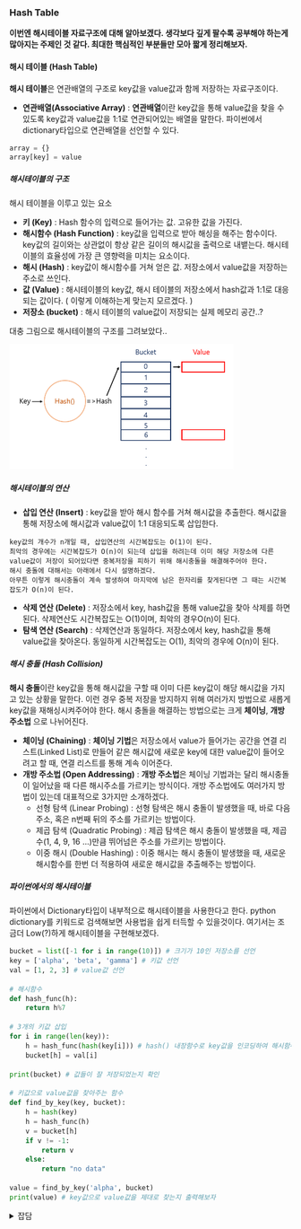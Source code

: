 ### Hash Table

**이번엔 해시테이블 자료구조에 대해 알아보겠다. 생각보다 깊게 팔수록 공부해야 하는게 많아지는 주제인 것 같다. 최대한 핵심적인 부분들만 모아 짧게 정리해보자.** 

#### 해시 테이블 (Hash Table)

**해시 테이블**은 연관배열의 구조로 key값을 value값과 함께 저장하는 자료구조이다.
- **연관배열(Associative Array)**
: **연관배열**이란 key값을 통해 value값을 찾을 수 있도록 key값과 value값을 1:1로 연관되어있는 배열을 말한다. 
파이썬에서 dictionary타입으로 연관배열을 선언할 수 있다.
```python
array = {}
array[key] = value
```

##### 해시테이블의 구조
해시 테이블을 이루고 있는 요소
- **키 (Key)**
: Hash 함수의 입력으로 들어가는 값. 고유한 값을 가진다.
- **해시함수 (Hash Function)**
: key값을 입력으로 받아 해싱을 해주는 함수이다. key값의 길이와는 상관없이 항상 같은 길이의 해시값을 출력으로 내뱉는다. 해시테이블의 효율성에 가장 큰 영향력을 미치는 요소이다.
- **해시 (Hash)**
: key값이 해시함수를 거쳐 얻은 값. 저장소에서 value값을 저장하는 주소로 쓰인다.
- **값 (Value)**
: 해시테이블의 key값, 해시 테이블의 저장소에서 hash값과 1:1로 대응되는 값이다. ( 이렇게 이해하는게 맞는지 모르겠다. )
- **저장소 (bucket)**
: 해시 테이블의 value값이 저장되는 실제 메모리 공간..?

대충 그림으로 해시테이블의 구조를 그려보았다..

<img src = "https://github.com/Wook-2/Breaking_CodingTest/blob/main/image/hash_table.PNG?raw=true" width = "400px">

##### 해시테이블의 연산
- **삽입 연산 (Insert)**
: key값을 받아 해시 함수를 거쳐 해시값을 추출한다. 해시값을 통해 저장소에 해시값과 value값이 1:1 대응되도록 삽입한다. 
```
key값의 개수가 n개일 때, 삽입연산의 시간복잡도는 O(1)이 된다.
최악의 경우에는 시간복잡도가 O(n)이 되는데 삽입을 하려는데 이미 해당 저장소에 다른 value값이 저장이 되어있다면 중복저장을 피하기 위해 해시충돌을 해결해주어야 한다.
해시 충돌에 대해서는 아래에서 다시 설명하겠다.
아무튼 이렇게 해시충돌이 계속 발생하여 마지막에 남은 한자리를 찾게된다면 그 때는 시간복잡도가 O(n)이 된다.
```
- **삭제 연산 (Delete)**
: 저장소에서 key, hash값을 통해 value값을 찾아 삭제를 하면된다.
삭제연산도 시간복잡도는 O(1)이며, 최악의 경우O(n)이 된다.
- **탐색 연산 (Search)**
: 삭제연산과 동일하다. 저장소에서 key, hash값을 통해 value값을 찾아온다.
동일하게 시간복잡도는 O(1), 최악의 경우에 O(n)이 된다. 

##### 해시 충돌 (Hash Collision)
**해시 충돌**이란 key값을 통해 해시값을 구할 때 이미 다른 key값이 해당 해시값을 가지고 있는 상황을 말한다. 이런 경우 중복 저장을 방지하지 위해 여러가지 방법으로 새롭게 key값을 재해싱시켜주어야 한다.
해시 충돌을 해결하는 방법으로는 크게 **체이닝**, **개방 주소법** 으로 나뉘어진다.
- **체이닝 (Chaining)**
: **체이닝 기법**은 저장소에서 value가 들어가는 공간을 연결 리스트(Linked List)로 만들어 같은 해시값에 새로운 key에 대한 value값이 들어오려고 할 때, 연결 리스트를 통해 계속 이어준다.
- **개방 주소법 (Open Addressing)**
: **개방 주소법**은 체이닝 기법과는 달리 해시충돌이 일어났을 때 다른 해시주소를 가르키는 방식이다. 개방 주소법에도 여러가지 방법이 있는데 대표적으로 3가지만 소개하겠다.
	- 선형 탐색 (Linear Probing)
	: 선형 탐색은 해시 충돌이 발생했을 때, 바로 다음 주소, 혹은 n번째 뒤의 주소를 가르키는 방법이다.
	- 제곱 탐색 (Quadratic Probing)
	: 제곱 탐색은 해시 충돌이 발생했을 때, 제곱수(1, 4, 9, 16 ...)만큼 뛰어넘은 주소를 가르키는 방법이다.
	- 이중 해시 (Double Hashing)
	: 이중 해시는 해시 충돌이 발생했을 때, 새로운 해시함수를 한번 더 적용하여 새로운 해시값을 추출해주는 방법이다.

##### 파이썬에서의 해시테이블
파이썬에서 Dictionary타입이 내부적으로 해시테이블을 사용한다고 한다.
python dictionary를 키워드로 검색해보면 사용법을 쉽게 터득할 수 있을것이다.
여기서는 조금더 Low(?)하게 해시테이블을 구현해보겠다.
```python
bucket = list([-1 for i in range(10)]) # 크기가 10인 저장소를 선언
key = ['alpha', 'beta', 'gamma'] # 키값 선언
val = [1, 2, 3] # value값 선언

# 해시함수
def hash_func(h):
	return h%7

# 3개의 키값 삽입
for i in range(len(key)):
	h = hash_func(hash(key[i])) # hash() 내장함수로 key값을 인코딩하여 해시함수에 넣어줌.
	bucket[h] = val[i]

print(bucket) # 값들이 잘 저장되었는지 확인

# 키값으로 value값을 찾아주는 함수
def find_by_key(key, bucket):
	h = hash(key)
	h = hash_func(h)
	v = bucket[h]
	if v != -1:
		return v
	else:
		return "no data"

value = find_by_key('alpha', bucket)
print(value) # key값으로 value값을 제대로 찾는지 출력해보자

```
<details>
    <summary>잡담</summary>



</details>

